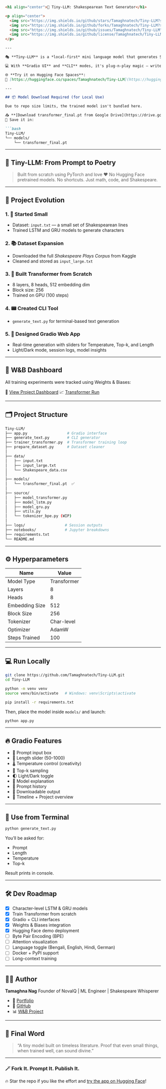 ````markdown
<h1 align="center">🚀 Tiny-LLM: Shakespearean Text Generator</h1>

<p align="center">
  <img src="https://img.shields.io/github/stars/Tamaghnatech/Tiny-LLM?style=social" alt="Stars">
  <img src="https://img.shields.io/github/forks/Tamaghnatech/Tiny-LLM?style=social" alt="Forks">
  <img src="https://img.shields.io/github/issues/Tamaghnatech/Tiny-LLM" alt="Issues">
  <img src="https://img.shields.io/github/license/Tamaghnatech/Tiny-LLM" alt="License">
</p>

---

🎭 **Tiny-LLM** is a *local-first* mini language model that generates Shakespearean, poetic, and surreal text using a **Transformer**, trained from scratch on the *Complete Works of Shakespeare*.

💻 With **Gradio UI** and **CLI** modes, it's plug-n-play magic — write prompts, tune temperature, toggle light/dark themes, and download your creations in seconds.

🌐 **Try it on Hugging Face Spaces**:  
🔗 [https://huggingface.co/spaces/Tamaghnatech/Tiny-LLM](https://huggingface.co/spaces/Tamaghnatech/Tiny-LLM)

---

## 📦 Model Download Required (for Local Use)

Due to repo size limits, the trained model isn't bundled here.

📥 **[Download transformer_final.pt from Google Drive](https://drive.google.com/file/d/1HanIwaT0_sILx3-jDXfmmgYqUfHiI_S-/view?usp=sharing)**  
📁 Save it in:

```bash
Tiny-LLM/
└── models/
    └── transformer_final.pt
````

---

## 🧠 Tiny-LLM: From Prompt to Poetry

> Built from scratch using PyTorch and love ❤️
> No Hugging Face pretrained models. No shortcuts. Just math, code, and Shakespeare.

---

## 📖 Project Evolution

### 1. 🧪 Started Small

* Dataset: `input.txt` — a small set of Shakespearean lines
* Trained LSTM and GRU models to generate characters

### 2. 📚 Dataset Expansion

* Downloaded the full *Shakespeare Plays Corpus* from Kaggle
* Cleaned and stored as `input_large.txt`

### 3. 🧱 Built Transformer from Scratch

* 8 layers, 8 heads, 512 embedding dim
* Block size: 256
* Trained on GPU (100 steps)

### 4. 📟 Created CLI Tool

* `generate_text.py` for terminal-based text generation

### 5. 🎨 Designed Gradio Web App

* Real-time generation with sliders for Temperature, Top-k, and Length
* Light/Dark mode, session logs, model insights

---

## 🧪 W\&B Dashboard

All training experiments were tracked using Weights & Biases:

🔗 [View Project Dashboard](https://wandb.ai/nagtamaghna-oxford-vision-and-sensor-technology/tiny-llm)
📈 [Transformer Run](https://wandb.ai/nagtamaghna-oxford-vision-and-sensor-technology/tiny-llm/runs/9000xl8r)

---

## 🗂 Project Structure

```bash
Tiny-LLM/
├── app.py                  # Gradio interface
├── generate_text.py        # CLI generator
├── trainer_transformer.py  # Transformer training loop
├── prepare_dataset.py      # Dataset cleaner
│
├── data/
│   ├── input.txt
│   ├── input_large.txt
│   └── Shakespeare_data.csv
│
├── models/
│   └── transformer_final.pt  ✅
│
├── source/
│   ├── model_transformer.py
│   ├── model_lstm.py
│   ├── model_gru.py
│   ├── utils.py
│   └── tokenizer_bpe.py (WIP)
│
├── logs/                  # Session outputs
├── notebooks/             # Jupyter breakdowns
├── requirements.txt
└── README.md
```

---

## ⚙️ Hyperparameters

| Name           | Value       |
| -------------- | ----------- |
| Model Type     | Transformer |
| Layers         | 8           |
| Heads          | 8           |
| Embedding Size | 512         |
| Block Size     | 256         |
| Tokenizer      | Char-level  |
| Optimizer      | AdamW       |
| Steps Trained  | 100         |

---

## 💻 Run Locally

```bash
git clone https://github.com/Tamaghnatech/Tiny-LLM.git
cd Tiny-LLM

python -m venv venv
source venv/bin/activate   # Windows: venv\Scripts\activate

pip install -r requirements.txt
```

Then, place the model inside `models/` and launch:

```bash
python app.py
```

---

## 🔥 Gradio Features

* 🔹 Prompt input box
* 🔢 Length slider (50–1000)
* 🌡️ Temperature control (creativity)
* 🎯 Top-k sampling
* 🌓 Light/Dark toggle
* 🧠 Model explanation
* 📜 Prompt history
* 💾 Downloadable output
* 🧭 Timeline + Project overview

---

## 🧪 Use from Terminal

```bash
python generate_text.py
```

You’ll be asked for:

* Prompt
* Length
* Temperature
* Top-k

Result prints in console.

---

## 🛠️ Dev Roadmap

* [x] Character-level LSTM & GRU models
* [x] Train Transformer from scratch
* [x] Gradio + CLI interfaces
* [x] Weights & Biases integration
* [x] Hugging Face demo deployment
* [ ] Byte Pair Encoding (BPE)
* [ ] Attention visualization
* [ ] Language toggle (Bengali, English, Hindi, German)
* [ ] Docker + PyPI support
* [ ] Long-context training

---

## 👨‍💻 Author

**Tamaghna Nag**
Founder of NovalQ | ML Engineer | Shakespeare Whisperer

* 🔗 [Portfolio](https://tamaghnatech.in)
* 🐙 [GitHub](https://github.com/Tamaghnatech)
* 📊 [W\&B Project](https://wandb.ai/nagtamaghna-oxford-vision-and-sensor-technology/tiny-llm)

---

## 💬 Final Word

> “A tiny model built on timeless literature.
> Proof that even small things, when trained well, can sound divine.”

---

### 🪄 Fork It. Prompt It. Publish It.

🔥 Star the repo if you like the effort and [try the app on Hugging Face](https://huggingface.co/spaces/Tamaghnatech/Tiny-LLM)!

```

